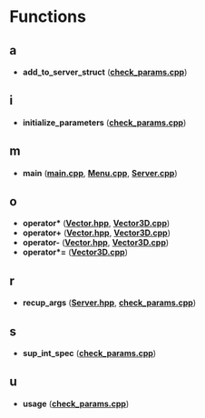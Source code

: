 
# Functions



## a

* **add\_to\_server\_struct** ([**check\_params.cpp**](check__params_8cpp.md))


## i

* **initialize\_parameters** ([**check\_params.cpp**](check__params_8cpp.md))


## m

* **main** ([**main.cpp**](main_8cpp.md), [**Menu.cpp**](Menu_8cpp.md), [**Server.cpp**](Server_8cpp.md))


## o

* **operator\*** ([**Vector.hpp**](Vector_8hpp.md), [**Vector3D.cpp**](Vector3D_8cpp.md))
* **operator+** ([**Vector.hpp**](Vector_8hpp.md), [**Vector3D.cpp**](Vector3D_8cpp.md))
* **operator-** ([**Vector.hpp**](Vector_8hpp.md), [**Vector3D.cpp**](Vector3D_8cpp.md))
* **operator\*=** ([**Vector3D.cpp**](Vector3D_8cpp.md))


## r

* **recup\_args** ([**Server.hpp**](Server_8hpp.md), [**check\_params.cpp**](check__params_8cpp.md))


## s

* **sup\_int\_spec** ([**check\_params.cpp**](check__params_8cpp.md))


## u

* **usage** ([**check\_params.cpp**](check__params_8cpp.md))





